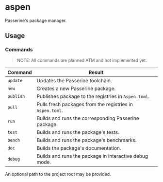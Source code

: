 # aspen
Passerine's package manager.

## Usage
### Commands

> NOTE: All commands are planned ATM and not implemented yet.

| Command   | Result                                                    |
| --------- | --------------------------------------------------------- |
| `update`  | Updates the Passerine toolchain.                          |
| `new`     | Creates a new Passerine package.                          |
| `publish` | Publishes package to the registries in `Aspen.toml`.      |
| `pull`    | Pulls fresh packages from the registries in `Aspen.toml`. |
| `run`     | Builds and runs the corresponding Passerine package.      |
| `test`    | Builds and runs the package's tests.                      |
| `bench`   | Builds and runs the package's benchmarks.                 |
| `doc`     | Builds the package's documentation.                       |
| `debug`   | Builds and runs the package in interactive debug mode.    |

An optional path to the project root may be provided.
